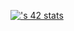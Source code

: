 
[![<dmartiro>'s 42 stats](https://badge.mediaplus.ma/darkblue/<username>)](https://github.com/oakoudad/badge42)
